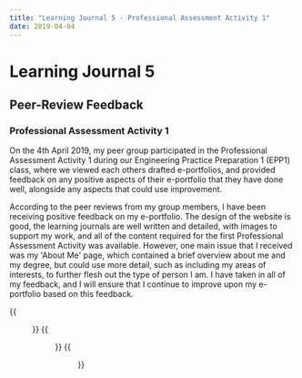 ```yaml
---
title: "Learning Journal 5 - Professional Assessment Activity 1"
date: 2019-04-04
---
```


# Learning Journal 5
## Peer-Review Feedback
### Professional Assessment Activity 1

On the 4th April 2019, my peer group participated in the Professional Assessment Activity 1 during our Engineering Practice Preparation 1 (EPP1) class, where we viewed each others drafted e-portfolios, and
provided feedback on any positive aspects of their e-portfolio that they have done well, alongside any aspects that could use improvement.

According to the peer reviews from my group members, I have been receiving positive feedback on my e-portfolio. The design of the website is good, the learning journals are well written and detailed, with images
to support my work, and all of the content required for the first Professional Assessment Activity was available. However, one main issue that I received was my 'About Me' page, which contained a brief overview
about me and my degree, but could use more detail, such as including my areas of interests, to further flesh out the type of person I am. I have taken in all of my feedback, and I will ensure that I continue
to improve upon my e-portfolio based on this feedback.

{{<figure src="/img/feedback_1.jpg" caption="e-portfolio feedback 1." alt="e-portfolio feedback 1.">}}
{{<figure src="/img/feedback_2.jpg" caption="e-portfolio feedback 2." alt="e-portfolio feedback 2.">}}
{{<figure src="/img/feedback_3.jpg" caption="e-portfolio feedback 3." alt="e-portfolio feedback 3.">}}